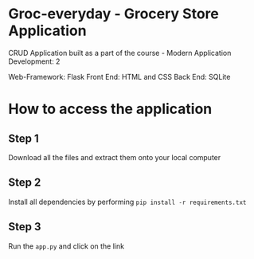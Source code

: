 # Groc-everyday - Grocery Store Application
CRUD Application built as a part of the course - Modern Application Development: 2

Web-Framework: Flask
Front End: HTML and CSS
Back End: SQLite

# How to access the application 

## Step 1
Download all the files and extract them onto your local computer

## Step 2
Install all dependencies by performing `pip install -r requirements.txt`

## Step 3
Run the `app.py` and click on the link
